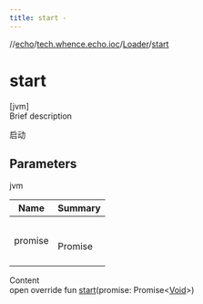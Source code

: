 ```yaml
---
title: start -
---
```

//[echo](../../index.md)/[tech.whence.echo.ioc](../index.md)/[Loader](index.md)/[start](start.md)



# start  
[jvm]  
Brief description  


启动



## Parameters  
  
jvm  
  
|  Name|  Summary| 
|---|---|
| promise| <br><br>Promise<Void><br><br>
  
  
Content  
open override fun [start](start.md)(promise: Promise<[Void](https://docs.oracle.com/javase/8/docs/api/java/lang/Void.html)>)  



